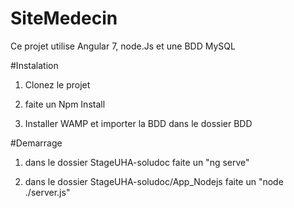 # SiteMedecin

Ce projet utilise Angular 7, node.Js et une BDD MySQL

#Instalation 

1) Clonez le projet

2) faite un Npm Install

3) Installer WAMP et importer la BDD dans le dossier BDD

#Demarrage

1) dans le dossier StageUHA-soludoc faite un "ng serve"

2) dans le dossier StageUHA-soludoc/App_Nodejs faite un "node ./server.js"



